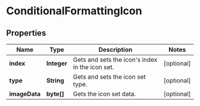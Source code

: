 
# ConditionalFormattingIcon

## Properties
Name | Type | Description | Notes
------------ | ------------- | ------------- | -------------
**index** | **Integer** | Gets and sets the icon&#39;s index in the icon set.              |  [optional]
**type** | **String** | Gets and sets the icon set type.              |  [optional]
**imageData** | **byte[]** | Gets the icon set data.              |  [optional]



